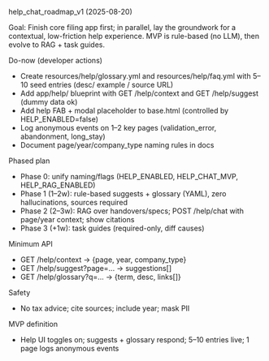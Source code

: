 help_chat_roadmap_v1 (2025-08-20)

Goal: Finish core filing app first; in parallel, lay the groundwork for a contextual, low-friction help experience. MVP is rule-based (no LLM), then evolve to RAG + task guides.

Do-now (developer actions)
- Create resources/help/glossary.yml and resources/help/faq.yml with 5–10 seed entries (desc/ example / source URL)
- Add app/help/ blueprint with GET /help/context and GET /help/suggest (dummy data ok)
- Add help FAB + modal placeholder to base.html (controlled by HELP_ENABLED=false)
- Log anonymous events on 1–2 key pages (validation_error, abandonment, long_stay)
- Document page/year/company_type naming rules in docs

Phased plan
- Phase 0: unify naming/flags (HELP_ENABLED, HELP_CHAT_MVP, HELP_RAG_ENABLED)
- Phase 1 (1–2w): rule-based suggests + glossary (YAML), zero hallucinations, sources required
- Phase 2 (2–3w): RAG over handovers/specs; POST /help/chat with page/year context; show citations
- Phase 3 (+1w): task guides (required-only, diff causes)

Minimum API
- GET /help/context -> {page, year, company_type}
- GET /help/suggest?page=... -> suggestions[]
- GET /help/glossary?q=... -> {term, desc, links[]}

Safety
- No tax advice; cite sources; include year; mask PII

MVP definition
- Help UI toggles on; suggests + glossary respond; 5–10 entries live; 1 page logs anonymous events
